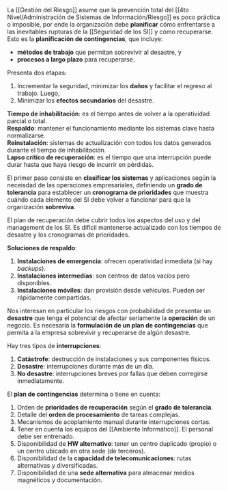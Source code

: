 La [[Gestión del Riesgo]] asume que la prevención total del [[4to Nivel/Administración de Sistemas de Información/Riesgo]] es poco práctica o imposible, por ende la organización debe **planificar** cómo enfrentarse a las inevitables rupturas de la [[Seguridad de los SI]] y cómo recuperarse. Esto es la **planificación de contingencias**, que incluye:

- **métodos de trabajo** que permitan sobrevivir al desastre, y
- **procesos a largo plazo** para recuperarse.

Presenta dos etapas:

1. Incrementar la seguridad, minimizar los **daños** y facilitar el regreso al trabajo. Luego,
2. Minimizar los **efectos secundarios** del desastre.

**Tiempo de inhabilitación**: es el tiempo antes de volver a la operatividad parcial o total. \
**Respaldo**: mantener el funcionamiento mediante los sistemas clave hasta normalizarse. \
**Reinstalación**: sistemas de actualización con todos los datos generados durante el tiempo de inhabilitación. \
**Lapso crítico de recuperación**: es el tiempo que una interrupción puede durar hasta que haya riesgo de incurrir en pérdidas.

El primer paso consiste en **clasificar los sistemas** y aplicaciones según la neceisdad de las operaciones empresariales, definiendo un **grado de tolerancia** para establecer un **cronograma de prioridades** que muestra cuándo cada elemento del SI debe volver a funcionar para que la organización **sobreviva**.

El plan de recuperación debe cubrir todos los aspectos del uso y del management de los SI. Es difícil mantenerse actualizado con los tiempos de desastre y los cronogramas de prioridades.

**Soluciones de respaldo**:

1. **Instalaciones de emergencia**: ofrecen operatividad inmediata (si hay _backups_).
2. **Instalaciones intermedias**: son centros de datos vacíos pero disponibles.
3. **Instalaciones móviles**: dan provisión desde vehículos. Pueden ser rápidamente compartidas.

Nos interesan en particular los riesgos con probabilidad de presentar un **desastre** que tenga el potencial de afectar seriamente la **operación** de un negocio. Es necesaria la **formulación de un plan de contingencias** que permita a la empresa sobrevivir y recuperarse de algún desastre.

Hay tres tipos de **interrupciones**:

1. **Catástrofe**: destrucción de instalaciones y sus componentes físicos.
2. **Desastre**: interrupciones durante más de un día.
3. **No desastre**: interrupciones breves por fallas que deben corregirse inmediatamente.

El **plan de contingencias** determina o tiene en cuenta:

1. Orden de **prioridades de recuperación** según el **grado de tolerancia**.
2. Detalle del **orden de procesamiento** de tareas complejas.
3. Mecanismos de acoplamiento manual durante interrupciones cortas.
4. Tener en cuenta los equipos del [[Ambiente Informático]]. El personal debe ser entrenado.
5. Disponibilidad de **HW alternativo**: tener un centro duplicado (propio) o un centro ubicado en otra sede (de terceros).
6. Disponibilidad de la **capacidad de telecomunicaciones**: rutas alternativas y diversificadas.
7. Disponibilidad de una **sede alternativa** para almacenar medios magnéticos y documentación.
